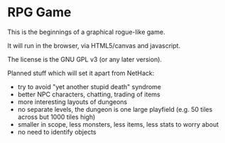 
RPG Game
========

This is the beginnings of a graphical rogue-like game.

It will run in the browser, via HTML5/canvas and javascript.

The license is the GNU GPL v3 (or any later version).

Planned stuff which will set it apart from NetHack:

* try to avoid "yet another stupid death" syndrome
* better NPC characters, chatting, trading of items
* more interesting layouts of dungeons
* no separate levels, the dungeon is one large playfield (e.g. 50 tiles across but 1000 tiles high)
* smaller in scope, less monsters, less items, less stats to worry about
* no need to identify objects

